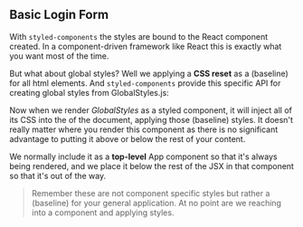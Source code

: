 ## Basic Login Form

With `styled-components` the styles are bound to the React component created. In a component-driven framework like React this is exactly what you want most of the time.

But what about global styles? Well we applying a **CSS reset** as a (baseline) for all html elements.
And `styled-components` provide this specific API for creating global styles from GlobalStyles.js:

Now when we render _GlobalStyles_ as a styled component, it will inject all of its CSS into the <head> of the document, applying those (baseline) styles. It doesn't really matter where you render this component as there is no significant advantage to putting it above or below the rest of your <App /> content.

We normally include it as a **top-level** App component so that it's always being rendered, and we place it below the rest of the JSX in that component so that it's out of the way.

> Remember these are not component specific styles but rather a (baseline) for your general application. At no point are we reaching into a component and applying styles.
